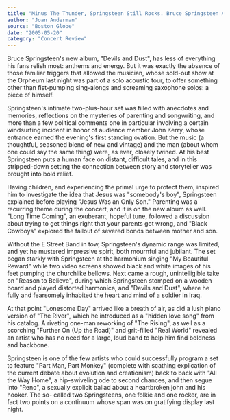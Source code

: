 ```yaml
---
title: "Minus The Thunder, Springsteen Still Rocks. Bruce Springsteen At: the Orpheum, last night"
author: "Joan Anderman"
source: "Boston Globe"
date: "2005-05-20"
category: "Concert Review"
---
```


Bruce Springsteen's new album, "Devils and Dust", has less of everything his fans relish most: anthems and energy. But it was exactly the absence of those familiar triggers that allowed the musician, whose sold-out show at the Orpheum last night was part of a solo acoustic tour, to offer something other than fist-pumping sing-alongs and screaming saxophone solos: a piece of himself.

Springsteen's intimate two-plus-hour set was filled with anecdotes and memories, reflections on the mysteries of parenting and songwriting, and more than a few political comments one in particular involving a certain windsurfing incident in honor of audience member John Kerry, whose entrance earned the evening's first standing ovation. But the music (a thoughtful, seasoned blend of new and vintage) and the man (about whom one could say the same thing) were, as ever, closely twined. At his best Springsteen puts a human face on distant, difficult tales, and in this stripped-down setting the connection between story and storyteller was brought into bold relief.

Having children, and experiencing the primal urge to protect them, inspired him to investigate the idea that Jesus was "somebody's boy", Springsteen explained before playing "Jesus Was an Only Son." Parenting was a recurring theme during the concert, and it is on the new album as well. "Long Time Coming", an exuberant, hopeful tune, followed a discussion about trying to get things right that your parents got wrong, and "Black Cowboys" explored the fallout of severed bonds between mother and son.

Without the E Street Band in tow, Springsteen's dynamic range was limited, and yet he mustered impressive spirit, both mournful and jubilant. The set began starkly with Springsteen at the harmonium singing "My Beautiful Reward" while two video screens showed black and white images of his feet pumping the churchlike bellows. Next came a rough, unintelligible take on "Reason to Believe", during which Springsteen stomped on a wooden board and played distorted harmonica, and "Devils and Dust", where he fully and fearsomely inhabited the heart and mind of a soldier in Iraq.

At that point "Lonesome Day" arrived like a breath of air, as did a lush piano version of "The River", which he introduced as a "hidden love song" from his catalog. A riveting one-man reworking of "The Rising", as well as a scorching "Further On (Up the Road)" and grit-filled "Real World" revealed an artist who has no need for a large, loud band to help him find boldness and backbone.

Springsteen is one of the few artists who could successfully program a set to feature "Part Man, Part Monkey" (complete with scathing explication of the current debate about evolution and creationism) back to back with "All the Way Home", a hip-swiveling ode to second chances, and then segue into "Reno", a sexually explicit ballad about a heartbroken john and his hooker. The so- called two Springsteens, one folkie and one rocker, are in fact two points on a continuum whose span was on gratifying display last night.